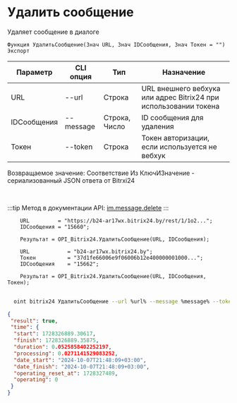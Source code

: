 ﻿---
sidebar_position: 4
---

# Удалить сообщение
 Удаляет сообщение в диалоге



`Функция УдалитьСообщение(Знач URL, Знач IDСообщения, Знач Токен = "") Экспорт`

  | Параметр | CLI опция | Тип | Назначение |
  |-|-|-|-|
  | URL | --url | Строка | URL внешнего вебхука или адрес Bitrix24 при использовании токена |
  | IDСообщения | --message | Строка, Число | ID сообщения для удаления |
  | Токен | --token | Строка | Токен авторизации, если используется не вебхук |

  
  Возвращаемое значение:   Соответствие Из КлючИЗначение - сериализованный JSON ответа от Bitrxi24

<br/>

:::tip
Метод в документации API: [im.message.delete](https://dev.1c-bitrix.ru/learning/course/?COURSE_ID=93&LESSON_ID=12119)
:::
<br/>


```bsl title="Пример кода"
    URL         = "https://b24-ar17wx.bitrix24.by/rest/1/1o2...";
    IDСообщения = "15660";

    Результат = OPI_Bitrix24.УдалитьСообщение(URL, IDСообщения);

    URL            = "b24-ar17wx.bitrix24.by";
    Токен          = "37d1fe66006e9f06006b12e400000001000...";
    IDСообщения    = "15662";

    Результат = OPI_Bitrix24.УдалитьСообщение(URL, IDСообщения, Токен);
```



```sh title="Пример команды CLI"
    
  oint bitrix24 УдалитьСообщение --url %url% --message %message% --token %token%

```

```json title="Результат"
{
 "result": true,
 "time": {
  "start": 1728326889.30617,
  "finish": 1728326889.35875,
  "duration": 0.0525858402252197,
  "processing": 0.0271141529083252,
  "date_start": "2024-10-07T21:48:09+03:00",
  "date_finish": "2024-10-07T21:48:09+03:00",
  "operating_reset_at": 1728327489,
  "operating": 0
 }
}
```
